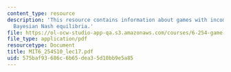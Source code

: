 ```yaml
---
content_type: resource
description: 'This resource contains information about games with incomplete information:
  Bayesian Nash equilibria.'
file: https://ol-ocw-studio-app-qa.s3.amazonaws.com/courses/6-254-game-theory-with-engineering-applications-spring-2010/575baf93686c6b65dea35d10bb9e5a85_MIT6_254S10_lec17.pdf
file_type: application/pdf
resourcetype: Document
title: MIT6_254S10_lec17.pdf
uid: 575baf93-686c-6b65-dea3-5d10bb9e5a85
---
```

